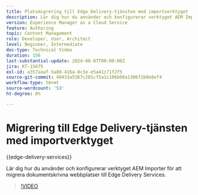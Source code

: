 ```yaml
---
title: Platsmigrering till Edge Delivery-tjänsten med importverktyget
description: Lär dig hur du använder och konfigurerar verktyget AEM Importer för att migrera platser till Edge Delivery Services.
version: Experience Manager as a Cloud Service
feature: Authoring
topic: Content Management
role: Developer, User, Architect
level: Beginner, Intermediate
doc-type: Technical Video
duration: 156
last-substantial-update: 2024-06-07T00:00:00Z
jira: KT-15675
exl-id: a357aaaf-5a88-416a-8c3e-e5a41c71f2f5
source-git-commit: 48433a5367c281cf5a1c106b08a1306f1b0e8ef4
workflow-type: tm+mt
source-wordcount: '53'
ht-degree: 0%

---
```


# Migrering till Edge Delivery-tjänsten med importverktyget

{{edge-delivery-services}}

Lär dig hur du använder och konfigurerar verktyget AEM Importer för att migrera dokumentskrivna webbplatser till Edge Delivery Services.

>[!VIDEO](https://video.tv.adobe.com/v/3443700/?learn=on&captions=swe)
